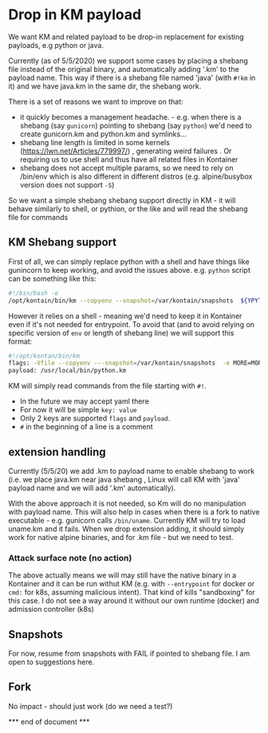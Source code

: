 # Drop in KM payload

We want KM and related payload to be drop-in replacement for existing payloads, e.g python or java.

Currently (as of 5/5/2020) we support some cases by placing a shebang file instead of the original binary, and automatically adding '.km' to the payload name.
This way if there is a shebang file named 'java' (with `#!km` in it) and we have java.km in the same dir, the shebang work.

There is a set of reasons we want to improve on that:

* it quickly becomes a management headache. - e.g. when there is a shebang (say `gunicorn`) pointing to shebang (say `python`) we'd need to create gunicorn.km and python.km and symlinks...
* shebang line length is limited in some kernels (https://lwn.net/Articles/779997/) , generating weird failures . Or requiring us to use shell and thus have all related files in Kontainer
* shebang does not accept multiple params, so we need to rely on /bin/env which is also different in different distros (e.g. alpine/busybox version does not support `-S`)

So we want a simple shebang shebang support directly in KM - it will behave similarly to shell, or pythion, or the like and will read the shebang file for commands

## KM Shebang support

First of all, we can simply replace python with a shell and have things like gunincorn to keep working, and avoid the issues above. e.g. `python` script can be something like this:

```bash
#!/bin/bash -e
/opt/kontain/bin/km --copyenv --snapshot=/var/kontain/snapshots  ${YPYTHON_KM_DIR}/python.km  "$@"
```

However it relies on a shell - meaning we'd need to keep it in Kontainer even if it's not needed for entrypoint.
To avoid that (and to avoid relying on specific version of `env` or length of shebang line) we will support this format:

```bash
#!/opt/kontan/bin/km
flags: -Vfile --copyenv ---snapshot=/var/kontain/snapshots  -e MORE=MORE_VALUE
payload: /usr/local/bin/python.km
```

KM will simply read commands from the file starting with `#!`.

* In the future we may accept yaml there
* For now it will be simple `key: value`
* Only 2 keys are supported `flags` and `payload`.
* `#` in the beginning of a line is a comment

## extension handling

Currently (5/5/20) we add .km to payload name to enable shebang to work (i.e. we place java.km near java shebang , Linux will call KM with 'java' payload name and we will add '.km' automatically).

With the above approach it is not needed, so Km will do no manipulation with payload name.
This will also help in cases when there is a fork to native executable - e.g. gunicorn calls `/bin/uname`. Currently KM will try to load uname.km and it fails.
When we drop extension adding, it should simply work for native alpine binaries, and for .km file -  but we need to test.


### Attack surface note (no action)

The above actually means we will may still have the native binary in a Kontainer and it can be run withut KM (e.g. with `--entrypoint` for docker or `cmd:` for k8s, assuming malicious intent).
That kind of kills "sandboxing" for this case. I do not see a way around it without our own runtime (docker) and admission controller (k8s)

## Snapshots

For now, resume from snapshots with FAIL if pointed to shebang file. I am open to suggestions here.

## Fork

No impact - should just work (do we need a test?)

*** end of document ***